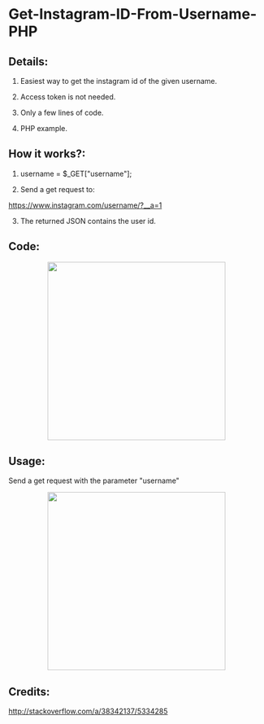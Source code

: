 # Get-Instagram-ID-From-Username-PHP

## Details: ##

1) Easiest way to get the instagram id of the given username. 

2) Access token is not needed. 

3) Only a few lines of code.

4) PHP example.

## How it works?: ##

1) username = $_GET["username"];

2) Send a get request to:

https://www.instagram.com/username/?__a=1

3) The returned JSON contains the user id.

## Code: ##
<p align="center">
  <img src="http://www.anakornk.com/wp-content/uploads/2016/09/getigid.png" width="350"/>
</p>

## Usage: ##
Send a get request with the parameter "username"
<p align="center">
  <img src="http://www.anakornk.com/wp-content/uploads/2016/09/usage.png" width="350"/>
</p>

## Credits: ##
http://stackoverflow.com/a/38342137/5334285

